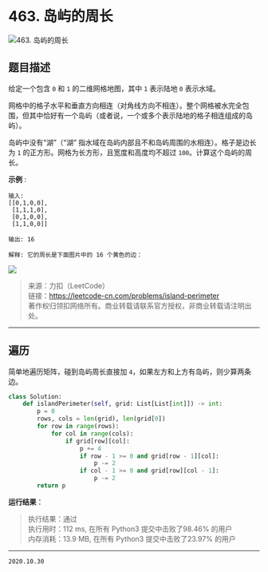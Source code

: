 # 463. 岛屿的周长

![463. 岛屿的周长](https://cdn.jsdelivr.net/gh/jpch89/PicBed/img/202010300904%20463.%20%E5%B2%9B%E5%B1%BF%E7%9A%84%E5%91%A8%E9%95%BF%2001.png)

## 题目描述

给定一个包含 `0` 和 `1` 的二维网格地图，其中 `1` 表示陆地 `0` 表示水域。

网格中的格子水平和垂直方向相连（对角线方向不相连）。整个网格被水完全包围，但其中恰好有一个岛屿（或者说，一个或多个表示陆地的格子相连组成的岛屿）。

岛屿中没有“湖”（“湖” 指水域在岛屿内部且不和岛屿周围的水相连）。格子是边长为 `1` 的正方形。网格为长方形，且宽度和高度均不超过 `100`。计算这个岛屿的周长。

**示例** :

```text
输入:
[[0,1,0,0],
 [1,1,1,0],
 [0,1,0,0],
 [1,1,0,0]]

输出: 16

解释: 它的周长是下面图片中的 16 个黄色的边：
```

![](https://cdn.jsdelivr.net/gh/jpch89/PicBed/img/202010300904%20463.%20%E5%B2%9B%E5%B1%BF%E7%9A%84%E5%91%A8%E9%95%BF%2000.png)

> 来源：力扣（LeetCode）  
> 链接：<https://leetcode-cn.com/problems/island-perimeter>  
> 著作权归领扣网络所有。商业转载请联系官方授权，非商业转载请注明出处。

---

## 遍历

简单地遍历矩阵，碰到岛屿周长直接加 `4`，如果左方和上方有岛屿，则少算两条边。

```python
class Solution:
    def islandPerimeter(self, grid: List[List[int]]) -> int:
        p = 0
        rows, cols = len(grid), len(grid[0])
        for row in range(rows):
            for col in range(cols):
                if grid[row][col]:
                    p += 4
                    if row - 1 >= 0 and grid[row - 1][col]:
                        p -= 2
                    if col - 1 >= 0 and grid[row][col - 1]:
                        p -= 2
        return p
```

**运行结果**：

> 执行结果：通过  
> 执行用时：112 ms, 在所有 Python3 提交中击败了98.46% 的用户  
> 内存消耗：13.9 MB, 在所有 Python3 提交中击败了23.97% 的用户

---

`2020.10.30`
